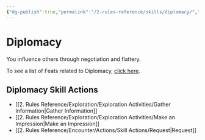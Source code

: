 ```yaml
---
{"dg-publish":true,"permalink":"/2-rules-reference/skills/diplomacy/","noteIcon":""}
---
```


# Diplomacy

You influence others through negotiation and flattery.

To see a list of Feats related to Diplomacy, [click here](https://2e.aonprd.com/Feats.aspx?Traits=144&Skill=Diplomacy).

## Diplomacy Skill Actions 

- [[2. Rules Reference/Exploration/Exploration Activities/Gather Information\|Gather Information]] 
- [[2. Rules Reference/Exploration/Exploration Activities/Make an Impression\|Make an Impression]] 
- [[2. Rules Reference/Encounter/Actions/Skill Actions/Request\|Request]] 